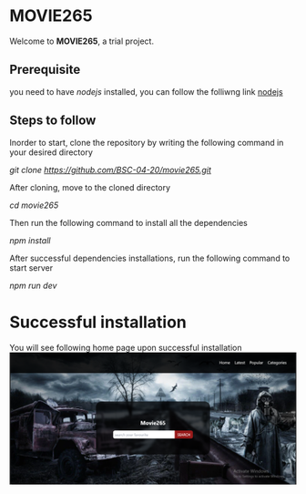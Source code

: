 # MOVIE265
Welcome to  **MOVIE265**, a trial project.

## Prerequisite
you need to have *nodejs* installed, you can follow the folliwng link [nodejs](https://nodejs.org/en/download/)

## Steps to follow
Inorder to start, clone the repository by writing the following command in your desired directory

*git clone https://github.com/BSC-04-20/movie265.git*

After cloning, move to the cloned directory

*cd movie265*

Then run the following command to install all the dependencies

*npm install*

After successful dependencies installations, run the following command to start server

*npm run dev*

# Successful installation
You will see following home page upon successful installation
![Movie265](images/movie.png)